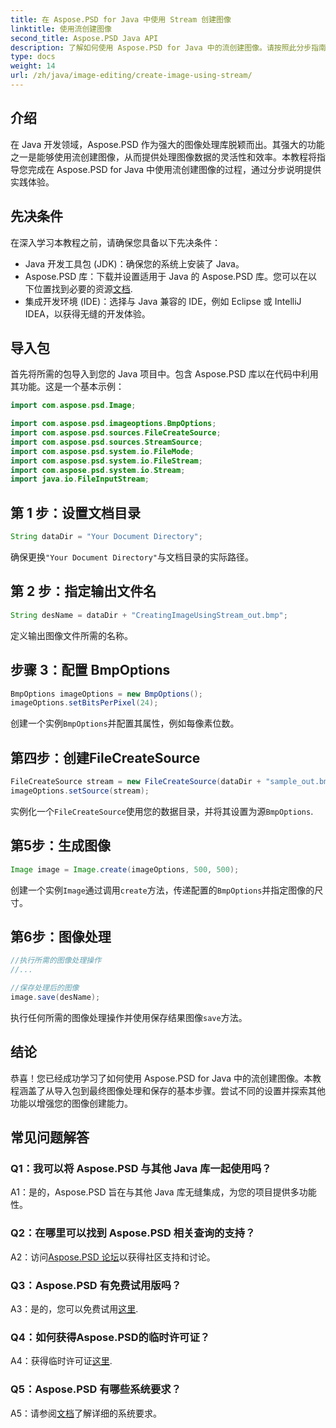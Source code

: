 ```yaml
---
title: 在 Aspose.PSD for Java 中使用 Stream 创建图像
linktitle: 使用流创建图像
second_title: Aspose.PSD Java API
description: 了解如何使用 Aspose.PSD for Java 中的流创建图像。请按照此分步指南进行高效的图像处理。
type: docs
weight: 14
url: /zh/java/image-editing/create-image-using-stream/
---
```

## 介绍

在 Java 开发领域，Aspose.PSD 作为强大的图像处理库脱颖而出。其强大的功能之一是能够使用流创建图像，从而提供处理图像数据的灵活性和效率。本教程将指导您完成在 Aspose.PSD for Java 中使用流创建图像的过程，通过分步说明提供实践体验。

## 先决条件

在深入学习本教程之前，请确保您具备以下先决条件：

- Java 开发工具包 (JDK)：确保您的系统上安装了 Java。
-  Aspose.PSD 库：下载并设置适用于 Java 的 Aspose.PSD 库。您可以在以下位置找到必要的资源[文档](https://reference.aspose.com/psd/java/).
- 集成开发环境 (IDE)：选择与 Java 兼容的 IDE，例如 Eclipse 或 IntelliJ IDEA，以获得无缝的开发体验。

## 导入包

首先将所需的包导入到您的 Java 项目中。包含 Aspose.PSD 库以在代码中利用其功能。这是一个基本示例：

```java
import com.aspose.psd.Image;

import com.aspose.psd.imageoptions.BmpOptions;
import com.aspose.psd.sources.FileCreateSource;
import com.aspose.psd.sources.StreamSource;
import com.aspose.psd.system.io.FileMode;
import com.aspose.psd.system.io.FileStream;
import com.aspose.psd.system.io.Stream;
import java.io.FileInputStream;
```

## 第 1 步：设置文档目录

```java
String dataDir = "Your Document Directory";
```

确保更换`"Your Document Directory"`与文档目录的实际路径。

## 第 2 步：指定输出文件名

```java
String desName = dataDir + "CreatingImageUsingStream_out.bmp";
```

定义输出图像文件所需的名称。

## 步骤 3：配置 BmpOptions

```java
BmpOptions imageOptions = new BmpOptions();
imageOptions.setBitsPerPixel(24);
```

创建一个实例`BmpOptions`并配置其属性，例如每像素位数。

## 第四步：创建FileCreateSource

```java
FileCreateSource stream = new FileCreateSource(dataDir + "sample_out.bmp");
imageOptions.setSource(stream);
```

实例化一个`FileCreateSource`使用您的数据目录，并将其设置为源`BmpOptions`.

## 第5步：生成图像

```java
Image image = Image.create(imageOptions, 500, 500);
```

创建一个实例`Image`通过调用`create`方法，传递配置的`BmpOptions`并指定图像的尺寸。

## 第6步：图像处理

```java
//执行所需的图像处理操作
//...

//保存处理后的图像
image.save(desName);
```

执行任何所需的图像处理操作并使用保存结果图像`save`方法。

## 结论

恭喜！您已经成功学习了如何使用 Aspose.PSD for Java 中的流创建图像。本教程涵盖了从导入包到最终图像处理和保存的基本步骤。尝试不同的设置并探索其他功能以增强您的图像创建能力。

## 常见问题解答

### Q1：我可以将 Aspose.PSD 与其他 Java 库一起使用吗？

A1：是的，Aspose.PSD 旨在与其他 Java 库无缝集成，为您的项目提供多功能性。

### Q2：在哪里可以找到 Aspose.PSD 相关查询的支持？

 A2：访问[Aspose.PSD 论坛](https://forum.aspose.com/c/psd/34)以获得社区支持和讨论。

### Q3：Aspose.PSD 有免费试用版吗？

 A3：是的，您可以免费试用[这里](https://releases.aspose.com/).

### Q4：如何获得Aspose.PSD的临时许可证？

 A4：获得临时许可证[这里](https://purchase.aspose.com/temporary-license/).

### Q5：Aspose.PSD 有哪些系统要求？

 A5：请参阅[文档](https://reference.aspose.com/psd/java/)了解详细的系统要求。